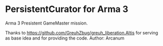 # PersistentCurator for Arma 3
Arma 3 Presistent GameMaster mission.

Thanks to https://github.com/GreuhZbug/greuh_liberation.Altis for serving as base idea and for providing the code.
Author: Arcanum

